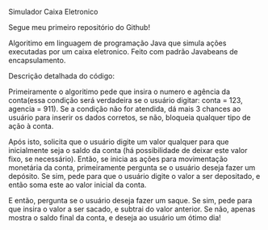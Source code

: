  Simulador Caixa Eletronico
 
 Segue meu primeiro repositório do Github!

 Algoritimo em linguagem de programação Java que simula ações executadas por um caixa eletronico. Feito com padrão Javabeans de encapsulamento.


 Descrição detalhada do código:

 Primeiramente o algoritimo pede que insira o numero e agência da conta(essa condição será verdadeira se o usuário digitar: conta = 123, agencia = 911). Se a condição não for atendida, dá mais 3 chances ao usuário para inserir os dados corretos, se não, bloqueia qualquer tipo de ação à conta.

 Após isto, solicita que o usuário digite um valor qualquer para que inicialmente seja o saldo da conta (há possibilidade de deixar este valor fixo, se necessário). Então, se inicia as ações para movimentação monetária da conta, primeiramente pergunta se o usuário deseja fazer um depósito. Se sim, pede para que o usuário digite o valor a ser depositado, e então soma este ao valor inicial da conta.
 
 E então, pergunta se o usuário deseja fazer um saque. Se sim, pede para que insira o valor a ser sacado, e subtrai do valor anterior. Se não, apenas mostra o saldo final da conta, e deseja ao usuário um ótimo dia!

